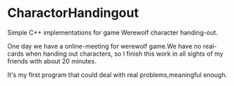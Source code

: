 # CharactorHandingout
Simple C++ implementations for game Werewolf character handing-out.

One day we have a online-meeting for werewolf game.We have no real-cards when handing out characters, so I finish this work in all sights of my friends with about 20 minutes.

It's my first program that could deal with real problems,meaningful enough.
